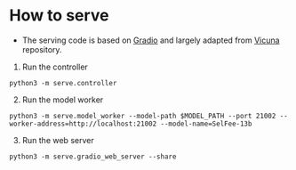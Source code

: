 # How to serve

* The serving code is based on [Gradio](https://gradio.app) and largely adapted from [Vicuna](https://github.com/lm-sys/FastChat/) repository.

1. Run the controller
```
python3 -m serve.controller
```

2. Run the model worker
```
python3 -m serve.model_worker --model-path $MODEL_PATH --port 21002 --worker-address=http://localhost:21002 --model-name=SelFee-13b
```

3. Run the web server
```
python3 -m serve.gradio_web_server --share
```
